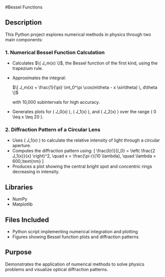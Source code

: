 #Bessel Functions

## Description
This Python project explores numerical methods in physics through two main components:

### 1. Numerical Bessel Function Calculation
- Calculates $\( J_m(x) \)$, the Bessel function of the first kind, using the trapezium rule.
- Approximates the integral:
  
   $\[
  J_m(x) = \frac{1}{\pi} \int_0^\pi \cos(m\theta - x \sin\theta) \, d\theta
  \]$

  with 10,000 subintervals for high accuracy.
- Generates plots for \( J_0(x) \), \( J_1(x) \), and \( J_2(x) \) over the range \( 0 \leq x \leq 20 \).

### 2. Diffraction Pattern of a Circular Lens
- Uses \( J_1(x) \) to calculate the relative intensity of light through a circular aperture.
- Computes the diffraction pattern using:
  \[
  \frac{I(r)}{I_0} = \left( \frac{2 J_1(x)}{x} \right)^2, \quad x = \frac{\pi r}{10 \lambda}, \quad \lambda = 600\,\text{nm}
  \]
- Produces a plot showing the central bright spot and concentric rings decreasing in intensity.

## Libraries
- NumPy
- Matplotlib

## Files Included
- Python script implementing numerical integration and plotting
- Figures showing Bessel function plots and diffraction patterns

## Purpose
Demonstrates the application of numerical methods to solve physics problems and visualize optical diffraction patterns.
